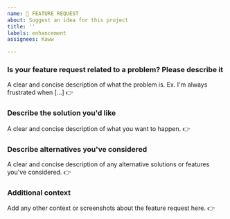 ```yaml
---
name: 🚀 FEATURE REQUEST
about: Suggest an idea for this project
title: ''
labels: enhancement
assignees: Kaww

---
```


### Is your feature request related to a problem? Please describe it
A clear and concise description of what the problem is. Ex. I'm always frustrated when [...]
👉

### Describe the solution you'd like
A clear and concise description of what you want to happen.
👉

### Describe alternatives you've considered
A clear and concise description of any alternative solutions or features you've considered.
👉

### Additional context
Add any other context or screenshots about the feature request here.
👉
